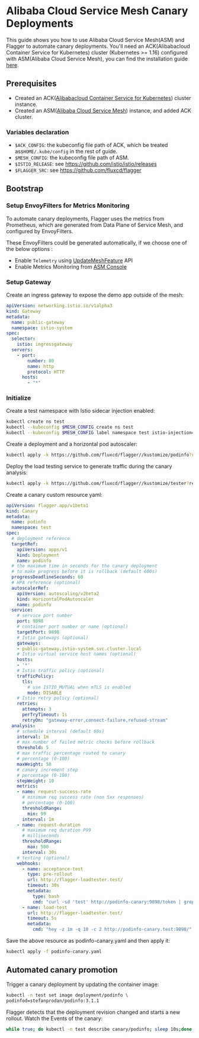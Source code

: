 # Alibaba Cloud Service Mesh Canary Deployments

This guide shows you how to use Alibaba Cloud Service Mesh(ASM) and Flagger to automate canary deployments.
You'll need an ACK(Alibabacloud Container Service for Kubernetes) cluster (Kubernetes >= 1.16) configured with ASM(Alibaba Cloud Service Mesh), you can find the installation guide [here](https://docs.flagger.app/install/flagger-install-on-alibabacloud-servicemesh).

## Prerequisites

- Created an ACK([Alibabacloud Container Service for Kubernetes](https://cs.console.aliyun.com)) cluster instance.
- Created an ASM([Alibaba Cloud Service Mesh](https://servicemesh.console.aliyun.com)) instance, and added ACK cluster.

### Variables declaration

- `$ACK_CONFIG`: the kubeconfig file path of ACK, which be treated as`$HOME/.kube/config` in the rest of guide.
- `$MESH_CONFIG`: the kubeconfig file path of ASM.
- `$ISTIO_RELEASE`: see https://github.com/istio/istio/releases
- `$FLAGGER_SRC`: see https://github.com/fluxcd/flagger

## Bootstrap

### Setup EnvoyFilters for Metrics Monitoring
To automate canary deployments, Flagger uses the metrics from Prometheus, which are generated from Data Plane of Service Mesh, and configured by EnvoyFilters.

These EnvoyFilters could be generated automatically, if we choose one of the below options :
- Enable `Telemetry` using [UpdateMeshFeature](https://www.alibabacloud.com/help/doc-detail/171592.htm) API
- Enable Metrics Monitoring from [ASM Console](https://servicemesh.console.aliyun.com/)

### Setup Gateway
Create an ingress gateway to expose the demo app outside of the mesh:

```yaml
apiVersion: networking.istio.io/v1alpha3
kind: Gateway
metadata:
  name: public-gateway
  namespace: istio-system
spec:
  selector:
    istio: ingressgateway
  servers:
    - port:
        number: 80
        name: http
        protocol: HTTP
      hosts:
        - "*"
```

### Initialize
Create a test namespace with Istio sidecar injection enabled:

```bash
kubectl create ns test
kubectl --kubeconfig $MESH_CONFIG create ns test
kubectl --kubeconfig $MESH_CONFIG label namespace test istio-injection=enabled
```

Create a deployment and a horizontal pod autoscaler:

```bash
kubectl apply -k https://github.com/fluxcd/flagger//kustomize/podinfo?ref=main
```

Deploy the load testing service to generate traffic during the canary analysis:

```bash
kubectl apply -k https://github.com/fluxcd/flagger//kustomize/tester?ref=main
```

Create a canary custom resource yaml:

```yaml
apiVersion: flagger.app/v1beta1
kind: Canary
metadata:
  name: podinfo
  namespace: test
spec:
  # deployment reference
  targetRef:
    apiVersion: apps/v1
    kind: Deployment
    name: podinfo
  # the maximum time in seconds for the canary deployment
  # to make progress before it is rollback (default 600s)
  progressDeadlineSeconds: 60
  # HPA reference (optional)
  autoscalerRef:
    apiVersion: autoscaling/v2beta2
    kind: HorizontalPodAutoscaler
    name: podinfo
  service:
    # service port number
    port: 9898
    # container port number or name (optional)
    targetPort: 9898
    # Istio gateways (optional)
    gateways:
    - public-gateway.istio-system.svc.cluster.local
    # Istio virtual service host names (optional)
    hosts:
    - '*'
    # Istio traffic policy (optional)
    trafficPolicy:
      tls:
        # use ISTIO_MUTUAL when mTLS is enabled
        mode: DISABLE
    # Istio retry policy (optional)
    retries:
      attempts: 3
      perTryTimeout: 1s
      retryOn: "gateway-error,connect-failure,refused-stream"
  analysis:
    # schedule interval (default 60s)
    interval: 1m
    # max number of failed metric checks before rollback
    threshold: 5
    # max traffic percentage routed to canary
    # percentage (0-100)
    maxWeight: 50
    # canary increment step
    # percentage (0-100)
    stepWeight: 10
    metrics:
    - name: request-success-rate
      # minimum req success rate (non 5xx responses)
      # percentage (0-100)
      thresholdRange:
        min: 99
      interval: 1m
    - name: request-duration
      # maximum req duration P99
      # milliseconds
      thresholdRange:
        max: 500
      interval: 30s
    # testing (optional)
    webhooks:
      - name: acceptance-test
        type: pre-rollout
        url: http://flagger-loadtester.test/
        timeout: 30s
        metadata:
          type: bash
          cmd: "curl -sd 'test' http://podinfo-canary:9898/token | grep token"
      - name: load-test
        url: http://flagger-loadtester.test/
        timeout: 5s
        metadata:
          cmd: "hey -z 1m -q 10 -c 2 http://podinfo-canary.test:9898/"
```

Save the above resource as podinfo-canary.yaml and then apply it:

```bash
kubectl apply -f podinfo-canary.yaml
```

## Automated canary promotion

Trigger a canary deployment by updating the container image:

```bash
kubectl -n test set image deployment/podinfo \
podinfod=stefanprodan/podinfo:3.1.1
```

Flagger detects that the deployment revision changed and starts a new rollout. Watch the Events of the canary:

```bash
while true; do kubectl -n test describe canary/podinfo; sleep 10s;done
```